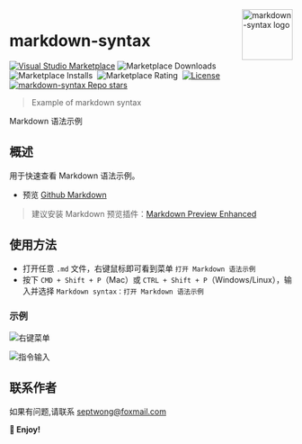 <img align="right" width="90px" src="https://s2.loli.net/2024/10/16/tQExOHopX5KZc4l.png" alt="markdown-syntax logo" />

# markdown-syntax

[![Visual Studio Marketplace](https://img.shields.io/visual-studio-marketplace/v/septwong.markdown-syntax?color=brightgreen&label=Visual%20Studio%20Marketplace)](https://marketplace.visualstudio.com/items?itemName=septwong.markdown-syntax)
![Marketplace Downloads](https://img.shields.io/visual-studio-marketplace/d/septwong.markdown-syntax)&nbsp;
![Marketplace Installs](https://img.shields.io/visual-studio-marketplace/i/septwong.markdown-syntax)&nbsp;
![Marketplace Rating](https://img.shields.io/visual-studio-marketplace/r/septwong.markdown-syntax)&nbsp;
[![License](https://img.shields.io/badge/license-MIT-green.svg?style=flat)](https://raw.githubusercontent.com/Septemberwh/markdown-syntax/main/LICENSE)&nbsp;
<a href="https://github.com/Septemberwh/markdown-syntax">
    <img alt="markdown-syntax Repo stars" src="https://img.shields.io/github/stars/Septemberwh/markdown-syntax">
</a>

> Example of markdown syntax

Markdown 语法示例

## 概述

用于快速查看 Markdown 语法示例。

- 预览 [Github Markdown](https://github.com/Septemberwh/markdown-syntax/blob/master/markdown.md)
<!-- - 预览 [Local Markdown](./markdown.md) -->

> 建议安装 Markdown 预览插件：[Markdown Preview Enhanced](https://marketplace.visualstudio.com/items?itemName=shd101wyy.markdown-preview-enhanced)

## 使用方法

- 打开任意 `.md` 文件，右键鼠标即可看到菜单 `打开 Markdown 语法示例`
- 按下 `CMD + Shift + P`（Mac）或 `CTRL + Shift + P`（Windows/Linux），输入并选择 `Markdown syntax：打开 Markdown 语法示例`

### 示例

![右键菜单](https://s2.loli.net/2024/10/16/nlCVPpKIife1OzG.png)

![指令输入](https://s2.loli.net/2024/10/16/Yr1NlopueA6WtB7.png)

## 联系作者

如果有问题,请联系 septwong@foxmail.com

**🎉 Enjoy!**
